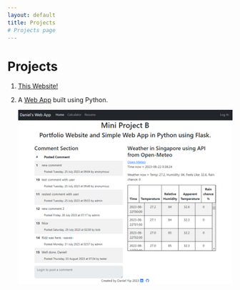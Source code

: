 ```yaml
---
layout: default
title: Projects
# Projects page
---
```


# Projects

1. [This Website!](https://github.com/daniel-yip92/daniel-yip92.github.io)
2. A [Web App](danielyip.pythonanywhere.com) built using Python.

    <img src="/assets/images/PythonAnywhereApp.png">
